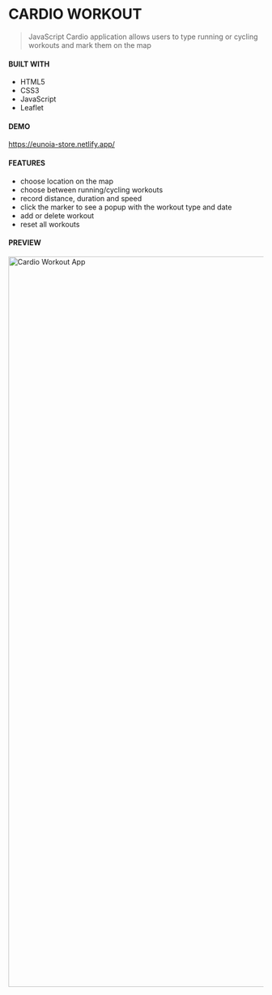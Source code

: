 # CARDIO WORKOUT

>JavaScript Cardio application allows users to type running or cycling workouts and mark them on the map

#### BUILT WITH

* HTML5
* CSS3
* JavaScript
* Leaflet

#### DEMO

https://eunoia-store.netlify.app/

#### FEATURES

* choose location on the map
* choose between running/cycling workouts
* record distance, duration and speed
* click the marker to see a popup with the workout type and date
* add or delete workout
* reset all workouts



#### PREVIEW

<img width="1440" alt="Cardio Workout App" src="https://github.com/JuliaCMint/cardio-workout-app/assets/105377899/d8e285a0-35b9-4a7c-afef-102c202b8b7c">
